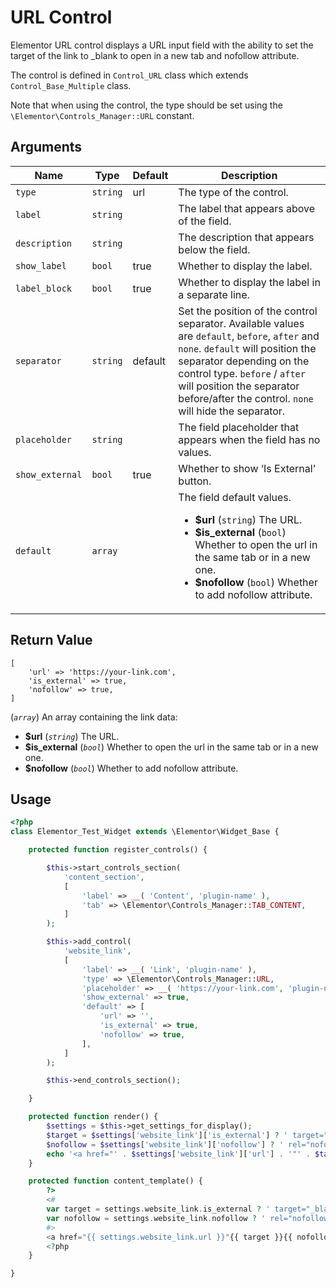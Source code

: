 # URL Control

Elementor URL control displays a URL input field with the ability to set the target of the link to _blank to open in a new tab and nofollow attribute.

The control is defined in `Control_URL` class which extends `Control_Base_Multiple` class.

Note that when using the control, the type should be set using the `\Elementor\Controls_Manager::URL` constant.

## Arguments

<table>
	<thead>
		<tr>
			<th>Name</th>
			<th>Type</th>
			<th>Default</th>
			<th>Description</th>
		</tr>
	</thead>
	<tbody>
		<tr>
			<td><code>type</code></td>
			<td><code>string</code></td>
			<td>url</td>
			<td>The type of the control.</td>
		</tr>
		<tr>
			<td><code>label</code></td>
			<td><code>string</code></td>
			<td></td>
			<td>The label that appears above of the field.</td>
		</tr>
		<tr>
			<td><code>description</code></td>
			<td><code>string</code></td>
			<td></td>
			<td>The description that appears below the field.</td>
		</tr>
		<tr>
			<td><code>show_label</code></td>
			<td><code>bool</code></td>
			<td>true</td>
			<td>Whether to display the label.</td>
		</tr>
		<tr>
			<td><code>label_block</code></td>
			<td><code>bool</code></td>
			<td>true</td>
			<td>Whether to display the label in a separate line.</td>
		</tr>
		<tr>
			<td><code>separator</code></td>
			<td><code>string</code></td>
			<td>default</td>
			<td>Set the position of the control separator. Available values are <code>default</code>, <code>before</code>, <code>after</code> and <code>none</code>. <code>default</code> will position the separator depending on the control type. <code>before</code> / <code>after</code> will position the separator before/after the control. <code>none</code> will hide the separator.</td>
		</tr>
		<tr>
			<td><code>placeholder</code></td>
			<td><code>string</code></td>
			<td></td>
			<td>The field placeholder that appears when the field has no values.</td>
		</tr>
		<tr>
			<td><code>show_external</code></td>
			<td><code>bool</code></td>
			<td>true</td>
			<td>Whether to show ‘Is External’ button.</td>
		</tr>
		<tr>
			<td><code>default</code></td>
			<td><code>array</code></td>
			<td></td>
			<td>
				The field default values.
				<p></p>
				<ul>
					<li><strong>$url</strong> (<code>string</code>) The URL.</li>
					<li><strong>$is_external</strong> (<code>bool</code>) Whether to open the url in the same tab or in a new one.</li>
					<li><strong>$nofollow</strong> (<code>bool</code>) Whether to add nofollow attribute.</li>
				</ul>
			</td>
		</tr>
	</tbody>
</table>

## Return Value

```
[
	'url' => 'https://your-link.com',
	'is_external' => true,
	'nofollow' => true,
]
```

(_`array`_) An array containing the link data:

* **$url** (_`string`_) The URL.
* **$is_external** (_`bool`_) Whether to open the url in the same tab or in a new one.
* **$nofollow** (_`bool`_) Whether to add nofollow attribute.

## Usage

```php {14-27,35-37,42-46}
<?php
class Elementor_Test_Widget extends \Elementor\Widget_Base {

	protected function register_controls() {

		$this->start_controls_section(
			'content_section',
			[
				'label' => __( 'Content', 'plugin-name' ),
				'tab' => \Elementor\Controls_Manager::TAB_CONTENT,
			]
		);

		$this->add_control(
			'website_link',
			[
				'label' => __( 'Link', 'plugin-name' ),
				'type' => \Elementor\Controls_Manager::URL,
				'placeholder' => __( 'https://your-link.com', 'plugin-name' ),
				'show_external' => true,
				'default' => [
					'url' => '',
					'is_external' => true,
					'nofollow' => true,
				],
			]
		);

		$this->end_controls_section();

	}

	protected function render() {
		$settings = $this->get_settings_for_display();
		$target = $settings['website_link']['is_external'] ? ' target="_blank"' : '';
		$nofollow = $settings['website_link']['nofollow'] ? ' rel="nofollow"' : '';
		echo '<a href="' . $settings['website_link']['url'] . '"' . $target . $nofollow . '> ... </a>';
	}

	protected function content_template() {
		?>
		<#
		var target = settings.website_link.is_external ? ' target="_blank"' : '';
		var nofollow = settings.website_link.nofollow ? ' rel="nofollow"' : '';
		#>
		<a href="{{ settings.website_link.url }}"{{ target }}{{ nofollow }}> ... </a>
		<?php
	}

}
```
